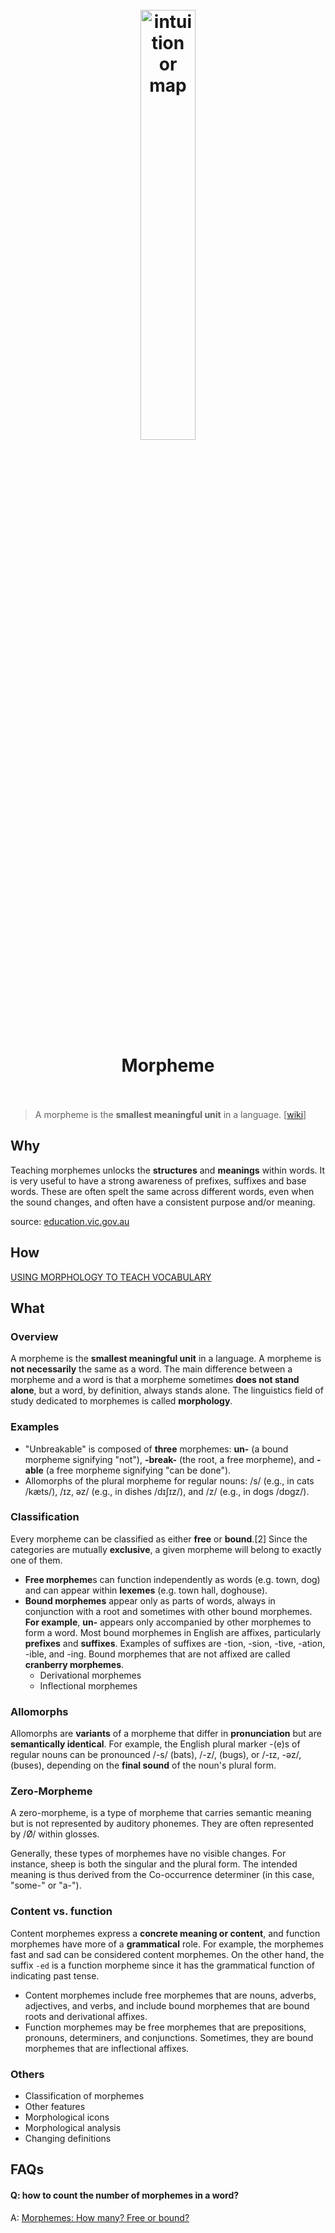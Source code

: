 <h1 align="center">
<br>
	<a href="https://www.wikiwand.com/en/Morpheme">
  <img src="https://i.imgur.com/iKnhG8w.png" alt="intuition or map" width=42%">
  </a>
  <br><br>
Morpheme
  <br><br>
</h1>

> A morpheme is the **smallest meaningful unit** in a language. [[wiki](https://www.wikiwand.com/en/Morpheme)]

## Why 

Teaching morphemes unlocks the **structures** and **meanings** within words. It is very useful to have a strong awareness of prefixes, suffixes and base words. These are often spelt the same across different words, even when the sound changes, and often have a consistent purpose and/or meaning.

source: [education.vic.gov.au](https://www.education.vic.gov.au/school/teachers/teachingresources/discipline/english/literacy/readingviewing/Pages/litfocuswordmorph.aspx)

## How

[USING MORPHOLOGY TO TEACH VOCABULARY](https://keystoliteracy.com/blog/using-morphology-to-teach-vocabulary/#:~:text=Children%20in%20primary%20grades%20can,reread%2C%20reader%2C%20nonreader%2C%20reading)

## What 

### Overview

A morpheme is the **smallest meaningful unit** in a language. A morpheme is **not necessarily** the same as a word. The main difference between a morpheme and a word is that a morpheme sometimes **does not stand alone**, but a word, by definition, always stands alone. The linguistics field of study dedicated to morphemes is called **morphology**.

### Examples

* "Unbreakable" is composed of **three** morphemes: **un-** (a bound morpheme signifying "not"), **-break-** (the root, a free morpheme), and **-able** (a free morpheme signifying "can be done").
* Allomorphs of the plural morpheme for regular nouns: /s/ (e.g., in cats /kæts/), /ɪz, əz/ (e.g., in dishes /dɪʃɪz/), and /z/ (e.g., in dogs /dɒɡz/).

### Classification

Every morpheme can be classified as either **free** or **bound**.[2] Since the categories are mutually **exclusive**, a given morpheme will belong to exactly one of them.

* **Free morpheme**s can function independently as words (e.g. town, dog) and can appear within **lexemes** (e.g. town hall, doghouse).
* **Bound morphemes** appear only as parts of words, always in conjunction with a root and sometimes with other bound morphemes. **For example**, **un-** appears only accompanied by other morphemes to form a word. Most bound morphemes in English are affixes, particularly **prefixes** and **suffixes**. Examples of suffixes are -tion, -sion, -tive, -ation, -ible, and -ing. Bound morphemes that are not affixed are called **cranberry morphemes**.
	* Derivational morphemes
	* Inflectional morphemes

### Allomorphs

Allomorphs are **variants** of a morpheme that differ in **pronunciation** but are **semantically identical**. For example, the English plural marker -(e)s of regular nouns can be pronounced /-s/ (bats), /-z/, (bugs), or /-ɪz, -əz/, (buses), depending on the **final sound** of the noun's plural form.

### Zero-Morpheme

A zero-morpheme, is a type of morpheme that carries semantic meaning but is not represented by auditory phonemes. They are often represented by /Ø/ within glosses.

Generally, these types of morphemes have no visible changes. For instance, sheep is both the singular and the plural form. The intended meaning is thus derived from the Co-occurrence determiner (in this case, "some-" or "a-").

### Content vs. function

Content morphemes express a **concrete meaning or content**, and function morphemes have more of a **grammatical** role. For example, the morphemes fast and sad can be considered content morphemes. On the other hand, the suffix `-ed` is a function morpheme since it has the grammatical function of indicating past tense.

* Content morphemes include free morphemes that are nouns, adverbs, adjectives, and verbs, and include bound morphemes that are bound roots and derivational affixes.
* Function morphemes may be free morphemes that are prepositions, pronouns, determiners, and conjunctions. Sometimes, they are bound morphemes that are inflectional affixes.

### Others

* Classification of morphemes
* Other features
* Morphological icons
* Morphological analysis
* Changing definitions

## FAQs

#### Q: how to count the number of morphemes in a word?

A: [Morphemes: How many? Free or bound?](https://www.youtube.com/watch?app=desktop&v=4JP5r3FklI8)


